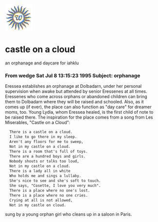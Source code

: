 ![wsun](assets/wsun.gif)

# castle on a cloud

an orphanage and daycare for iahklu

### From wedge Sat Jul 8 13:15:23 1995 Subject: orphanage

 Eressea establishes an orphanage at Dolbadarn, under her personal supervision when awake but attended by senior Eressenes at all times. Eressenes who come across orphans or abandoned children can bring them to Dolbadarn where they will be raised and schooled. Also, as it comes up (if ever), the place can also function as "day care" for dreamer moms, too. Young Lydia, whom Eressea healed, is the first child of note to be raised there. The inspiration for the place comes from a song from Les Miserables, "Castle on a Cloud": 

```
  There is a castle on a cloud.
  I like to go there in my sleep.
  Aren't any floors for me to sweep,
  Not in my castle on a cloud.
  There is a room that's full of toys.
  There are a hundred boys and girls.
  Nobody shouts or talks too loud,
  Not in my castle on a cloud.
  There is a lady all in white
  Who holds me and sings a lullaby.
  She's nice to see and she's soft to touch.
  She says, "Cosette, I love you very much".
  There is a place where no one's lost.
  There is a place where no one cries.
  Crying at all is not allowed,
  Not in my castle on cloud.

```

 sung by a young orphan girl who cleans up in a saloon in Paris. 

 